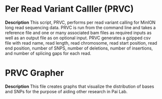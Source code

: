 # Per Read Variant Calller (PRVC)

**Description**
This script, PRVC, performs per read variant calling for  MinION long read sequencing data. PRVC is run from the command line and takes a reference file and one or many associated bam files as required inputs as well as an output file as on optional input. PRVC generates a gzipped csv file with read name, read length, read chromosome, read start position, read end position, number of SNPS, number of deletions, number of insertions, and number of splicing gaps for each read.

# PRVC Grapher

**Description**
This file creates graphs that visualize the distribution of bases and SNPs for the purpose of aiding other research in Pai Lab.
